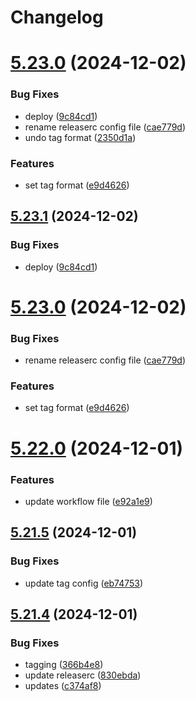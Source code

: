 # Changelog

# [5.23.0](https://github.com/umzug-meister/um-admin/compare/v5.22.0...v5.23.0) (2024-12-02)


### Bug Fixes

* deploy ([9c84cd1](https://github.com/umzug-meister/um-admin/commit/9c84cd187176f0a62951c23b09381033ce9f5e29))
* rename releaserc config file ([cae779d](https://github.com/umzug-meister/um-admin/commit/cae779d946476b487d9338bccd4944b13076533b))
* undo tag format ([2350d1a](https://github.com/umzug-meister/um-admin/commit/2350d1a5576cbe25ea165657fc1beaca801137c4))


### Features

* set tag format ([e9d4626](https://github.com/umzug-meister/um-admin/commit/e9d46263f6f79e3a369083d2a4a36c37ffe95302))

## [5.23.1](https://github.com/umzug-meister/um-admin/compare/5.23.0...5.23.1) (2024-12-02)


### Bug Fixes

* deploy ([9c84cd1](https://github.com/umzug-meister/um-admin/commit/9c84cd187176f0a62951c23b09381033ce9f5e29))

# [5.23.0](https://github.com/umzug-meister/um-admin/compare/v5.22.0...5.23.0) (2024-12-02)


### Bug Fixes

* rename releaserc config file ([cae779d](https://github.com/umzug-meister/um-admin/commit/cae779d946476b487d9338bccd4944b13076533b))


### Features

* set tag format ([e9d4626](https://github.com/umzug-meister/um-admin/commit/e9d46263f6f79e3a369083d2a4a36c37ffe95302))

# [5.22.0](https://github.com/umzug-meister/um-admin/compare/v5.21.5...v5.22.0) (2024-12-01)


### Features

* update workflow file ([e92a1e9](https://github.com/umzug-meister/um-admin/commit/e92a1e934135f27b88efadc83bce1f6a21fbe643))

## [5.21.5](https://github.com/umzug-meister/um-admin/compare/v5.21.4...v5.21.5) (2024-12-01)


### Bug Fixes

* update tag config ([eb74753](https://github.com/umzug-meister/um-admin/commit/eb74753303687f64d4aeb2db165378347d4efbcf))

## [5.21.4](https://github.com/umzug-meister/um-admin/compare/v5.21.3...v5.21.4) (2024-12-01)


### Bug Fixes

* tagging ([366b4e8](https://github.com/umzug-meister/um-admin/commit/366b4e8dcc9824b631b28c0d1fb73f1316f87dc8))
* update releaserc ([830ebda](https://github.com/umzug-meister/um-admin/commit/830ebda2f8c42d6ba254055781e14645426ccd3f))
* updates ([c374af8](https://github.com/umzug-meister/um-admin/commit/c374af844454e7976456a4d12f74ee58a376833e))
